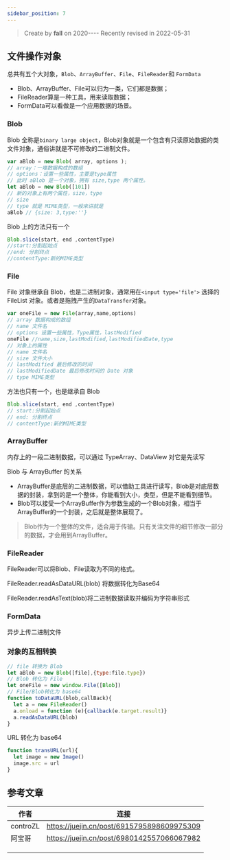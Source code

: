 ```yaml
---
sidebar_position: 7
---
```


> Create by **fall** on 2020----
> Recently revised in 2022-05-31

## 文件操作对象

总共有五个大对象，`Blob`、`ArrayBuffer`、`File`、`FileReader`和 `FormData`

- Blob、ArrayBuffer、File可以归为一类，它们都是数据；
- FileReader算是一种工具，用来读取数据；
- FormData可以看做是一个应用数据的场景。

### Blob

Blob 全称是`binary large object`，Blob对象就是一个包含有只读原始数据的类文件对象，通俗讲就是不可修改的二进制文件。

```js
var aBlob = new Blob( array, options );
// array：一堆数据构成的数组 
// options：设置一些属性，主要是type属性
// 此时 aBlob 是一个对象，拥有 size,type 两个属性。
let aBlob = new Blob([101])
// 新的对象上有两个属性，size，type
// size 
// type 就是 MIME类型，一般来讲就是
aBlob // {size: 3,type:''}
```

Blob 上的方法只有一个

```js
Blob.slice(start, end ,contentType)
//start:分割起始点
//end: 分割终点
//contentType:新的MIME类型
```

### File

File 对象继承自 Blob，也是二进制对象，通常用在`<input type='file'>` 选择的 FileList 对象。或者是拖拽产生的`DataTransfer`对象。

```js
var oneFile = new File(array,name,options)
// array 数据构成的数组
// name 文件名
// options 设置一些属性，Type属性，lastModified
oneFile //name,size,lastModified,lastModifiedDate,type
// 对象上的属性
// name 文件名
// size 文件大小
// lastModified 最后修改的时间
// lastModifiedDate 最后修改时间的 Date 对象
// type MIME类型
```

方法也只有一个，也是继承自 Blob

```js
Blob.slice(start, end ,contentType)
// start:分割起始点
// end: 分割终点
// contentType:新的MIME类型
```

### ArrayBuffer

内存上的一段二进制数据，可以通过 TypeArray、DataView 对它是先读写

Blob 与 ArrayBuffer 的关系

- ArrayBuffer是底层的二进制数据，可以借助工具进行读写，Blob是对底层数据的封装，拿到的是一个整体，你能看到大小，类型，但是不能看到细节。
- Blob可以接受一个ArrayBuffer作为参数生成的一个Blob对象，相当于ArrayBuffer的一个封装，之后就是整体展现了。

> Blob作为一个整体的文件，适合用于传输。只有关注文件的细节修改一部分的数据，才会用到ArrayBuffer。

### FileReader

FileReader可以将Blob、File读取为不同的格式。

FileReader.readAsDataURL(blob) 将数据转化为Base64

FileReader.readAsText(blob)将二进制数据读取并编码为字符串形式



### FormData

异步上传二进制文件

### 对象的互相转换

```js
// file 转换为 Blob
let aBlob = new Blob([file],{type:file.type})
// Blob 转化为 File
let oneFile = new window.File([Blob])
// File/Blob转化为 base64
function toDataURL(blob,callBack){
  let a = new FileReader()
  a.onload = function (e){callback(e.target.result)}
  a.readAsDataURL(blob)
}
```

URL 转化为 base64

```js
function transURL(url){
  let image = new Image()
  image.src = url
}
```

## 参考文章

| 作者     | 连接                                       |
| -------- | ------------------------------------------ |
| controZL | https://juejin.cn/post/6915795898609975309 |
| 阿宝哥   | https://juejin.cn/post/6980142557066067982 |
|          |                                            |
|          |                                            |
|          |                                            |

